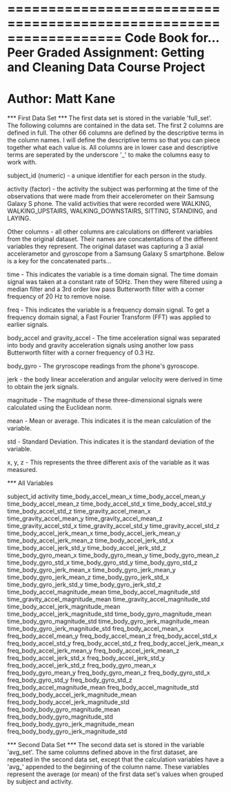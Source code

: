 ==================================================================
Code Book for...
Peer Graded Assignment: Getting and Cleaning Data Course Project
==================================================================
Author: Matt Kane
==================================================================


*** First Data Set ***
The first data set is stored in the variable 'full_set'.  The following
columns are contained in the data set.  The first 2 columns are defined 
in full.  The other 66 columns are defined by the descriptive terms in
the column names.  I will define the descriptive terms so that you can
piece together what each value is.  All columns are in lower case and
descriptive terms are seperated by the underscore '_' to make the columns
easy to work with.

subject_id (numeric) - a unique identifier for each person in the study.

activity (factor) - the activity the subject was performing at the time
of the observations that were made  from their accelerometer on their 
Samsung Galaxy S phone.  The valid activities that were recorded were
WALKING, WALKING_UPSTAIRS, WALKING_DOWNSTAIRS, SITTING, STANDING, 
and LAYING.  

Other columns - all other columns are calculations on different variables
from the original dataset. Their names are concatentations of the different
variables they represent.  The original dataset was capturing a 3 axial
accelerametor and gyroscope from a Samsung Galaxy S smartphone.  Below is 
a key for the concatenated parts...

time - This indicates the variable is a time domain signal.  The time domain
signal was taken at a constant rate of 50Hz. Then they were filtered using a 
median filter and a 3rd order low pass Butterworth filter with a corner 
frequency of 20 Hz to remove noise.

freq - This indicates the variable is a frequency domain signal.  To get a
frequency domain signal, a Fast Fourier Transform (FFT) was applied to earlier
signals.

body_accel and gravity_accel - The time acceleration signal was separated into 
body and gravity acceleration signals using another low pass Butterworth filter 
with a corner frequency of 0.3 Hz.

body_gyro - The gryroscope readings from the phone's gyroscope.

jerk - the body linear acceleration and angular velocity were derived in time 
to obtain the jerk signals.  

magnitude - The magnitude of these three-dimensional signals were 
calculated using the Euclidean norm.

mean - Mean or average.  This indicates it is the mean calculation of the
variable.

std - Standard Deviation.  This indicates it is the standard deviation of 
the variable.

x, y, z - This represents the three different axis of the variable as it
was measured.

*** All Variables

subject_id
activity
time_body_accel_mean_x
time_body_accel_mean_y
time_body_accel_mean_z
time_body_accel_std_x
time_body_accel_std_y
time_body_accel_std_z
time_gravity_accel_mean_x
time_gravity_accel_mean_y
time_gravity_accel_mean_z
time_gravity_accel_std_x
time_gravity_accel_std_y
time_gravity_accel_std_z
time_body_accel_jerk_mean_x
time_body_accel_jerk_mean_y
time_body_accel_jerk_mean_z
time_body_accel_jerk_std_x
time_body_accel_jerk_std_y
time_body_accel_jerk_std_z
time_body_gyro_mean_x
time_body_gyro_mean_y
time_body_gyro_mean_z
time_body_gyro_std_x
time_body_gyro_std_y
time_body_gyro_std_z
time_body_gyro_jerk_mean_x
time_body_gyro_jerk_mean_y
time_body_gyro_jerk_mean_z
time_body_gyro_jerk_std_x
time_body_gyro_jerk_std_y
time_body_gyro_jerk_std_z
time_body_accel_magnitude_mean
time_body_accel_magnitude_std
time_gravity_accel_magnitude_mean
time_gravity_accel_magnitude_std
time_body_accel_jerk_magnitude_mean
time_body_accel_jerk_magnitude_std
time_body_gyro_magnitude_mean
time_body_gyro_magnitude_std
time_body_gyro_jerk_magnitude_mean
time_body_gyro_jerk_magnitude_std
freq_body_accel_mean_x
freq_body_accel_mean_y
freq_body_accel_mean_z
freq_body_accel_std_x
freq_body_accel_std_y
freq_body_accel_std_z
freq_body_accel_jerk_mean_x
freq_body_accel_jerk_mean_y
freq_body_accel_jerk_mean_z
freq_body_accel_jerk_std_x
freq_body_accel_jerk_std_y
freq_body_accel_jerk_std_z
freq_body_gyro_mean_x
freq_body_gyro_mean_y
freq_body_gyro_mean_z
freq_body_gyro_std_x
freq_body_gyro_std_y
freq_body_gyro_std_z
freq_body_accel_magnitude_mean
freq_body_accel_magnitude_std
freq_body_body_accel_jerk_magnitude_mean
freq_body_body_accel_jerk_magnitude_std
freq_body_body_gyro_magnitude_mean
freq_body_body_gyro_magnitude_std
freq_body_body_gyro_jerk_magnitude_mean
freq_body_body_gyro_jerk_magnitude_std


*** Second Data Set ***
The second data set is stored in the variable 'avg_set'.  The same columns
defined above in the first dataset, are repeated in the second data set, except
that the calculation variables have a 'avg_' appended to the beginning of the 
column name.  These variables represent the average (or mean) of the first
data set's values when grouped by subject and activity.